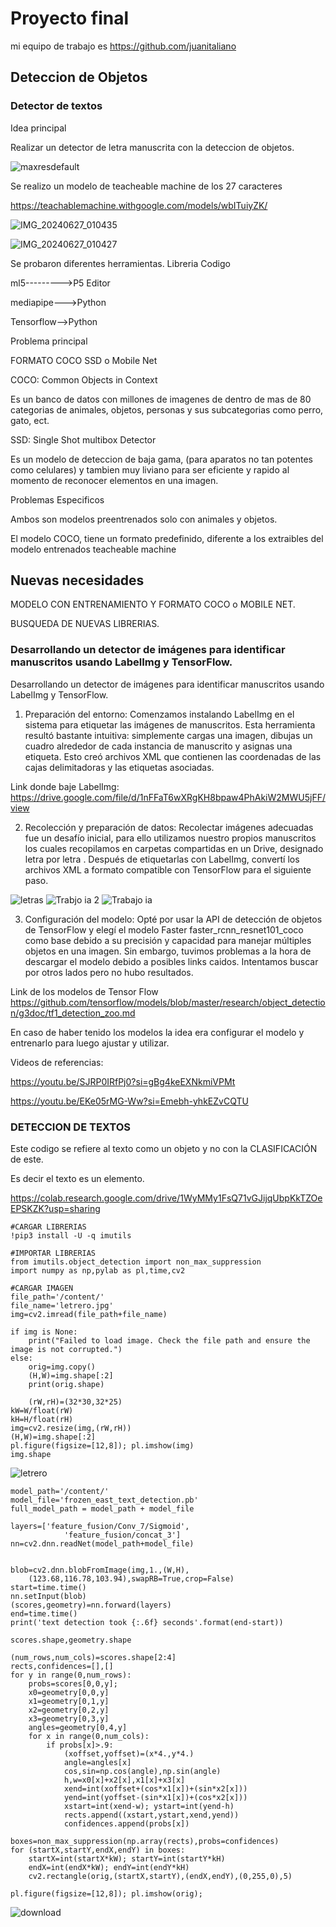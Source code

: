 # Proyecto final

mi equipo de trabajo es <https://github.com/juanitaliano>

## Deteccion de Objetos

### Detector de textos

Idea principal

Realizar un detector de letra manuscrita con la deteccion de objetos.

![maxresdefault](https://github.com/BenjaIeg/audiv027-2024-1/assets/128185999/1570d16d-fd7b-4fba-b485-41d7646eaf10)


Se realizo un modelo de teacheable machine de los 27 caracteres

https://teachablemachine.withgoogle.com/models/wbITuiyZK/

![IMG_20240627_010435](https://github.com/BenjaIeg/audiv027-2024-1/assets/128185999/73e1eee1-479e-4a3a-a005-7e1b031b0fa3)

![IMG_20240627_010427](https://github.com/BenjaIeg/audiv027-2024-1/assets/128185999/be4d0de6-1d01-4210-b853-903d7f3468e5)


Se probaron diferentes herramientas.
Libreria     Codigo

ml5--------->P5 Editor

mediapipe--->Python

Tensorflow-->Python

Problema principal

FORMATO COCO SSD o Mobile Net

COCO: Common Objects in Context

Es un banco de datos con millones de imagenes de dentro de mas de 80 categorias de animales, objetos, personas y sus subcategorias como perro, gato, ect.

SSD: Single Shot multibox Detector

Es un modelo de deteccion de baja gama, (para aparatos no tan potentes como celulares) y tambien muy liviano para ser eficiente y rapido al momento de reconocer elementos en una imagen.

Problemas Especificos

Ambos son modelos preentrenados solo con animales y objetos.

El modelo COCO, tiene un formato predefinido, diferente a los extraibles del modelo entrenados teacheable machine

## Nuevas necesidades

MODELO CON ENTRENAMIENTO Y FORMATO COCO o MOBILE NET.

BUSQUEDA DE NUEVAS LIBRERIAS.

### Desarrollando un detector de imágenes para identificar manuscritos usando LabelImg y TensorFlow.


Desarrollando un detector de imágenes para identificar manuscritos usando LabelImg y TensorFlow.

1. Preparación del entorno:
Comenzamos instalando LabelImg en el sistema para etiquetar las imágenes de manuscritos.
Esta herramienta resultó bastante intuitiva: simplemente cargas una imagen, dibujas un cuadro alrededor de cada instancia de manuscrito y asignas una etiqueta.
 Esto creó archivos XML que contienen las coordenadas de las cajas delimitadoras y las etiquetas asociadas.

Link donde baje LabelImg: https://drive.google.com/file/d/1nFFaT6wXRgKH8bpaw4PhAkiW2MWU5jFF/view

2. Recolección y preparación de datos:
Recolectar imágenes adecuadas fue un desafío inicial, para ello utilizamos nuestro propios manuscritos los cuales recopilamos en carpetas compartidas en un Drive, designado letra por letra .
Después de etiquetarlas con LabelImg, convertí los archivos XML a formato compatible con TensorFlow para el siguiente paso.

![letras](https://github.com/Juanitaliano/audiv027-2024-1/assets/163590978/5d172925-51a5-42ad-81dd-e585999e7d55)
![Trabjo ia 2](https://github.com/Juanitaliano/audiv027-2024-1/assets/163590978/010c86fe-a1f4-479c-b304-988701ee1bd6)
![Trabajo ia](https://github.com/Juanitaliano/audiv027-2024-1/assets/163590978/470f7980-f045-4dd8-8436-e8dc5e878658)


 3. Configuración del modelo:
Opté por usar la API de detección de objetos de TensorFlow y elegí el modelo Faster faster_rcnn_resnet101_coco como base debido a su precisión y capacidad para manejar múltiples objetos en una imagen.
Sin embargo, tuvimos problemas a la hora de descargar el modelo debido a posibles links caidos. Intentamos buscar por otros lados pero no hubo resultados.

Link de los modelos de Tensor Flow https://github.com/tensorflow/models/blob/master/research/object_detection/g3doc/tf1_detection_zoo.md

En caso de haber tenido los modelos la idea era configurar el modelo y entrenarlo para luego ajustar y utilizar.

Videos de referencias:

https://youtu.be/SJRP0IRfPj0?si=gBg4keEXNkmiVPMt  

https://youtu.be/EKe05rMG-Ww?si=Emebh-yhkEZvCQTU
### DETECCION DE TEXTOS

Este codigo se refiere al texto como un objeto y no con la CLASIFICACIÓN de este.

Es decir el texto es un elemento.

https://colab.research.google.com/drive/1WyMMy1FsQ71vGJijqUbpKkTZOeEPSKZK?usp=sharing

```
#CARGAR LIBRERIAS
!pip3 install -U -q imutils

#IMPORTAR LIBRERIAS
from imutils.object_detection import non_max_suppression
import numpy as np,pylab as pl,time,cv2

#CARGAR IMAGEN
file_path='/content/'
file_name='letrero.jpg'
img=cv2.imread(file_path+file_name)

if img is None:
    print("Failed to load image. Check the file path and ensure the image is not corrupted.")
else:
    orig=img.copy()
    (H,W)=img.shape[:2]
    print(orig.shape)

    (rW,rH)=(32*30,32*25)
kW=W/float(rW)
kH=H/float(rH)
img=cv2.resize(img,(rW,rH))
(H,W)=img.shape[:2]
pl.figure(figsize=[12,8]); pl.imshow(img)
img.shape
```
![letrero](https://github.com/BenjaIeg/audiv027-2024-1/assets/128185999/aae9738f-70cc-4920-ab2b-44c6dcefd097)
```
model_path='/content/'
model_file='frozen_east_text_detection.pb'
full_model_path = model_path + model_file

layers=['feature_fusion/Conv_7/Sigmoid',
	        'feature_fusion/concat_3']
nn=cv2.dnn.readNet(model_path+model_file)


blob=cv2.dnn.blobFromImage(img,1.,(W,H),
	(123.68,116.78,103.94),swapRB=True,crop=False)
start=time.time()
nn.setInput(blob)
(scores,geometry)=nn.forward(layers)
end=time.time()
print('text detection took {:.6f} seconds'.format(end-start))

scores.shape,geometry.shape

(num_rows,num_cols)=scores.shape[2:4]
rects,confidences=[],[]
for y in range(0,num_rows):
    probs=scores[0,0,y];
    x0=geometry[0,0,y]
    x1=geometry[0,1,y]
    x2=geometry[0,2,y]
    x3=geometry[0,3,y]
    angles=geometry[0,4,y]
    for x in range(0,num_cols):
        if probs[x]>.9:
            (xoffset,yoffset)=(x*4.,y*4.)
            angle=angles[x]
            cos,sin=np.cos(angle),np.sin(angle)
            h,w=x0[x]+x2[x],x1[x]+x3[x]
            xend=int(xoffset+(cos*x1[x])+(sin*x2[x]))
            yend=int(yoffset-(sin*x1[x])+(cos*x2[x]))
            xstart=int(xend-w); ystart=int(yend-h)
            rects.append((xstart,ystart,xend,yend))
            confidences.append(probs[x])

boxes=non_max_suppression(np.array(rects),probs=confidences)
for (startX,startY,endX,endY) in boxes:
    startX=int(startX*kW); startY=int(startY*kH)
    endX=int(endX*kW); endY=int(endY*kH)
    cv2.rectangle(orig,(startX,startY),(endX,endY),(0,255,0),5)

pl.figure(figsize=[12,8]); pl.imshow(orig);
```


![download](https://github.com/BenjaIeg/audiv027-2024-1/assets/128185999/9f31d300-8973-4a6b-a82b-1fdb2d98d5c5)

